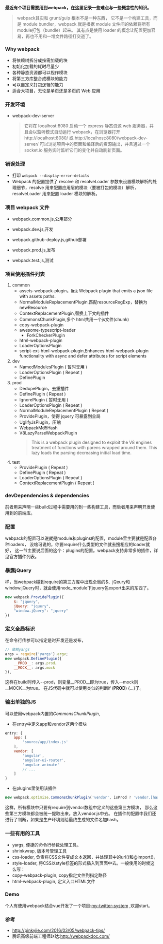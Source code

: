**最近有个项目需要用到webpack，在这里记录一些难点与一些概念性的知识。**
>  webpack其实和 grunt/gulp 根本不是一种东西，
它不是一个构建工具，而是 module bundler，webpack 就是根据 module 文件间的依赖将所有module打包（bundle）起来。
其有点是使用 loader 的概念让配置更加容易，再也不用和一堆文件路径打交道了。

### Why webpack
* 将依赖树拆分成按需加载的块
* 初始化加载的耗时尽量少
* 各种静态资源都可以视作模块
* 将第三方库整合成模块的能力
* 可以自定义打包逻辑的能力
* 适合大项目，无论是单页还是多页的 Web 应用

### 开发环境
* webpack-dev-server
  > 它将在 localhost:8080 启动一个 express 静态资源 web 服务器，并且会以监听模式自动运行 webpack，在浏览器打开 http://localhost:8080/ 或 http://localhost:8080/webpack-dev-server/ 可以浏览项目中的页面和编译后的资源输出，并且通过一个 socket.io 服务实时监听它们的变化并自动刷新页面。

### 错误处理
* 打印 ```webpack --display-error-details```
* Webpack 的配置提供了 resolve 和 resolveLoader 参数来设置模块解析的处理细节，resolve 用来配置应用层的模块（要被打包的模块）解析，resolveLoader 用来配置 loader 模块的解析。


### 项目 webpack 文件
* webpack.common.js,公用部分

* webpack.dev.js,开发

* webpack.github-deploy.js,github部署

* webpack.prod.js,发布

* webpack.test.js,测试


### 项目使用插件列表
1. common
    * assets-webpack-plugin，[link](https://github.com/kossnocorp/assets-webpack-plugin)
      Webpack plugin that emits a json file with assets paths.
    * NormalModuleReplacementPlugin,匹配resourceRegExp，替换为newResource
    * ContextReplacementPlugin,替换上下文的插件
    * CommonsChunkPlugin,多个 html共用一个js文件(chunk)
    * copy-webpack-plugin
    * awesome-typescript-loader
      - ForkCheckerPlugin
    * html-webpack-plugin
    * LoaderOptionsPlugin
    * script-ext-html-webpack-plugin,Enhances html-webpack-plugin functionality with async and defer attributes for script elements
2. dev
    * NamedModulesPlugin  ( 暂时无用 )
    * LoaderOptionsPlugin ( Repeat )
    * DefinePlugin
3. prod
   * DedupePlugin，去重插件
   * DefinePlugin ( Repeat )
   * IgnorePlugin  ( 暂时无用 )
   * LoaderOptionsPlugin ( Repeat )
   * NormalModuleReplacementPlugin ( Repeat )
   * ProvidePlugin，使得 jquery 可暴露到全局
   * UglifyJsPlugin，压缩
   * WebpackMd5Hash
   * V8LazyParseWebpackPlugin
     > This is a webpack plugin designed to exploit the V8 engines treatment of functions with parens wrapped around them. This lazy loads the parsing decreasing initial load time.
4. test
   * ProvidePlugin ( Repeat )
   * DefinePlugin ( Repeat )
   * LoaderOptionsPlugin ( Repeat )
   * ContextReplacementPlugin ( Repeat )


### devDependencies & dependencies
前者用来声明一些build过程中需要用的到一些构建工具，而后者用来声明开发使用到的前端库。

### 配置
webpack的配置可以说就是module和plugins的配置，module里主要就是配置各种loaders，
没啥可说的，你要require什么类型的文件就去搜相应的loader就好，
这一节主要说后面的这个：plugins的配置。webpack支持非常多的插件，详见官方插件列表。

### 暴露jQuery
样，当webpack碰到require的第三方库中出现全局的$、jQeury和window.jQuery时，就会使用node_module下jquery包export出来的东西了。

```javascript
new webpack.ProvidePlugin({
    $: "jquery",
    jQuery: "jquery",
    "window.jQuery": "jquery"
})
```

### 定义全局标识
在命令行传参可以指定是时开发还是发布，

```javascript
// 依赖yargs
args = require('yargs').argv;
new webpack.DefinePlugin({
    __PROD__: args.prod，
    __MOCK__: args.mock
}),
```
这样在build时传入--prod，则变量__PROD__即为true，传入--mock则__MOCK__为true。
在JS代码中就可以使用类似的判断if (__PROD__) {...}了。


### 输出单独的JS
可以使用webpack内置的*CommonsChunkPlugin*,

* 在entry中定义app和vendor这两个模块

```javascript
entry: {
    app: [
        'source/app/index.js'
    ],
    vendor: [
        'angular',
        'angular-ui-router',
        'angular-animate'
        // ...
    ]
}
```
* 在plugins里使用该插件

```javascript
new webpack.optimize.CommonsChunkPlugin('vendor', isProd ? 'vendor.[hash].js' : 'vendor.js')
```
这样，所有模块中只要有require到vendor数组中定义的这些第三方模块，
那么这些第三方模块都会被统一提取出来，放入vendor.js中去。
在插件的配置中我们还进行了判断，如果是生产环境则给最终生成的文件名加hash。

### 一些有用的工具
* yargs, 便捷的命令行参数处理工具。
* shrinkwrap, 版本号管理工具
* css-loader, 负责将CSS文件变成文本返回，并处理其中的url()和@import()，
* style-loader, 将CSS以style标签的形式插入到页面中去。一般使用的时候这么写：
* copy-webpack-plugin, copy指定文件到指定路径
* html-webpack-plugin, 定义入口HTML文件

### Demo
个人有使用webpack结合vue开发了一个项目:[my-twitter-system](https://github.com/pengkobe/my-twitter-system) ,欢迎start。

###  参考
* http://pinkyjie.com/2016/03/05/webpack-tips/
* 腾讯高级前端工程师赵达:http://webpackdoc.com/
